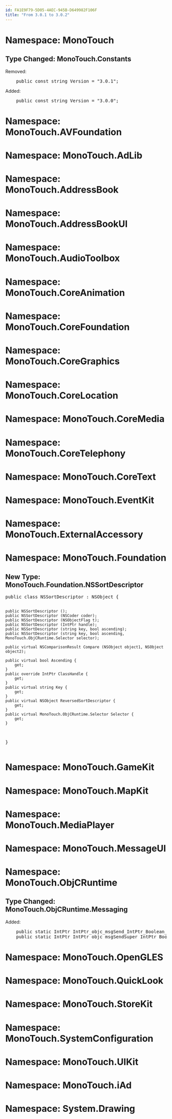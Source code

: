 ```yaml
---
id: FA1E9F79-5D05-4AEC-945B-D649982F106F
title: "From 3.0.1 to 3.0.2"
---
```


<html><head><title>Comparison between monotouch-301.dll and monotouch.dll</title></head>
<body>
<h1>Namespace: MonoTouch</h1>
<h2>Type Changed: MonoTouch.Constants</h2>
<p>Removed:</p><pre>
 	public const string Version = "3.0.1";
</pre>
<p>Added:</p><pre>
 	public const string Version = "3.0.0";
</pre>
<h1>Namespace: MonoTouch.AVFoundation</h1>
<h1>Namespace: MonoTouch.AdLib</h1>
<h1>Namespace: MonoTouch.AddressBook</h1>
<h1>Namespace: MonoTouch.AddressBookUI</h1>
<h1>Namespace: MonoTouch.AudioToolbox</h1>
<h1>Namespace: MonoTouch.CoreAnimation</h1>
<h1>Namespace: MonoTouch.CoreFoundation</h1>
<h1>Namespace: MonoTouch.CoreGraphics</h1>
<h1>Namespace: MonoTouch.CoreLocation</h1>
<h1>Namespace: MonoTouch.CoreMedia</h1>
<h1>Namespace: MonoTouch.CoreTelephony</h1>
<h1>Namespace: MonoTouch.CoreText</h1>
<h1>Namespace: MonoTouch.EventKit</h1>
<h1>Namespace: MonoTouch.ExternalAccessory</h1>
<h1>Namespace: MonoTouch.Foundation</h1>
<h2>New Type: MonoTouch.Foundation.NSSortDescriptor</h2>
<pre>
public class NSSortDescriptor : NSObject {
	
	public NSSortDescriptor ();
	public NSSortDescriptor (NSCoder coder);
	public NSSortDescriptor (NSObjectFlag t);
	public NSSortDescriptor (IntPtr handle);
	public NSSortDescriptor (string key, bool ascending);
	public NSSortDescriptor (string key, bool ascending, MonoTouch.ObjCRuntime.Selector selector);
	
	public virtual NSComparisonResult Compare (NSObject object1, NSObject object2);
	
	public virtual bool Ascending {
		get;
	}
	public override IntPtr ClassHandle {
		get;
	}
	public virtual string Key {
		get;
	}
	public virtual NSObject ReversedSortDescriptor {
		get;
	}
	public virtual MonoTouch.ObjCRuntime.Selector Selector {
		get;
	}
}
</pre>
<h1>Namespace: MonoTouch.GameKit</h1>
<h1>Namespace: MonoTouch.MapKit</h1>
<h1>Namespace: MonoTouch.MediaPlayer</h1>
<h1>Namespace: MonoTouch.MessageUI</h1>
<h1>Namespace: MonoTouch.ObjCRuntime</h1>
<h2>Type Changed: MonoTouch.ObjCRuntime.Messaging</h2>
<p>Added:</p><pre>
 	public static IntPtr IntPtr_objc_msgSend_IntPtr_Boolean_IntPtr (IntPtr receiver, IntPtr selector, IntPtr arg1, bool arg2, IntPtr arg3);
 	public static IntPtr IntPtr_objc_msgSendSuper_IntPtr_Boolean_IntPtr (IntPtr receiver, IntPtr selector, IntPtr arg1, bool arg2, IntPtr arg3);
</pre>
<h1>Namespace: MonoTouch.OpenGLES</h1>
<h1>Namespace: MonoTouch.QuickLook</h1>
<h1>Namespace: MonoTouch.StoreKit</h1>
<h1>Namespace: MonoTouch.SystemConfiguration</h1>
<h1>Namespace: MonoTouch.UIKit</h1>
<h1>Namespace: MonoTouch.iAd</h1>
<h1>Namespace: System.Drawing</h1>
</body>
</html>

